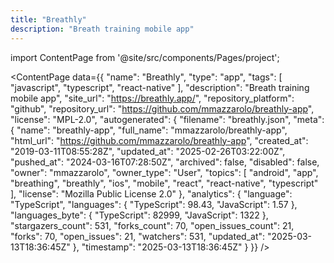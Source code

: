 ```yaml
---
title: "Breathly"
description: "Breath training mobile app"
---
```

import ContentPage from '@site/src/components/Pages/project';

<ContentPage
    data={{
  "name": "Breathly",
  "type": "app",
  "tags": [
    "javascript",
    "typescript",
    "react-native"
  ],
  "description": "Breath training mobile app",
  "site_url": "https://breathly.app/",
  "repository_platform": "github",
  "repository_url": "https://github.com/mmazzarolo/breathly-app",
  "license": "MPL-2.0",
  "autogenerated": {
    "filename": "breathly.json",
    "meta": {
      "name": "breathly-app",
      "full_name": "mmazzarolo/breathly-app",
      "html_url": "https://github.com/mmazzarolo/breathly-app",
      "created_at": "2019-03-11T08:55:28Z",
      "updated_at": "2025-02-26T03:22:00Z",
      "pushed_at": "2024-03-16T07:28:50Z",
      "archived": false,
      "disabled": false,
      "owner": "mmazzarolo",
      "owner_type": "User",
      "topics": [
        "android",
        "app",
        "breathing",
        "breathly",
        "ios",
        "mobile",
        "react",
        "react-native",
        "typescript"
      ],
      "license": "Mozilla Public License 2.0"
    },
    "analytics": {
      "language": "TypeScript",
      "languages": {
        "TypeScript": 98.43,
        "JavaScript": 1.57
      },
      "languages_byte": {
        "TypeScript": 82999,
        "JavaScript": 1322
      },
      "stargazers_count": 531,
      "forks_count": 70,
      "open_issues_count": 21,
      "forks": 70,
      "open_issues": 21,
      "watchers": 531,
      "updated_at": "2025-03-13T18:36:45Z"
    },
    "timestamp": "2025-03-13T18:36:45Z"
  }
}}
/>
